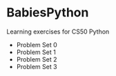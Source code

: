 # BabiesPython
Learning exercises for CS50 Python
 - Problem Set 0
 - Problem Set 1
 - Problem Set 2
 - Problem Set 3

